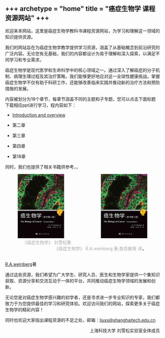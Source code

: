 +++
archetype = "home"
title = "癌症生物学 课程资源网站"
+++
---

欢迎来本网站，这里是癌症生物学教科书课程资源网站，为学习和理解这一领域的知识提供资源。

我们的网站旨在为癌症生物学教学提供学习资源，涵盖了从基础概念到前沿研究的广泛内容。无论您有无基础，我们的内容都设计为易于理解和深入探索，以满足不同学习和专业需求。

癌症生物学是现代医学和生命科学中的核心领域之一。通过深入了解癌症的分子机制、病理生理过程及其治疗策略，我们能够更好地应对这一全球性健康挑战。掌握癌症生物学不仅有助于科研工作，还能够改善临床实践并推动新的治疗方法和预防措施的发展。

内容被划分为18个章节，每章节涵盖不同的主题和子专题，您可以点击下面标题下载相应ppt进行学习，程内容如下：

- [Introduction and overview ](https://github.com/XSLiuLab/CancerBiology/raw/main/ppt/Cancer%20Biology%201-%20Introduction%20and%20overview.pptx)
- 第二章
- 第三章
- 第四章


- 第18章



同时，我们也提供了相关书籍供参考，，
<center>
	<img src="https://github.com/XSLiuLab/CancerBiology/blob/main/images/wb_cb.jpeg?raw=Ture" width="30%" />
	&emsp;&emsp;&emsp;&emsp;&emsp;&emsp;&emsp;&emsp;
	<img src="https://github.com/XSLiuLab/CancerBiology/blob/main/images/wb_cb.jpeg?raw=Ture" width="30%" />
	<br/>
	<font color="AAAAAA">《癌症生物学》 刘雪松著</font>
	&emsp;&emsp;&emsp;&emsp;&emsp;&emsp;&emsp;&emsp;
	&emsp;&emsp;&emsp;&emsp;&emsp;&emsp;&emsp;&emsp;
	&emsp;&emsp;&emsp;&emsp;&emsp;&emsp;&emsp;&emsp;
	<font color="AAAAAA">《癌症生物学》 R.A.weinberg 著;詹启敏等 译</font>，<a href="https://book.sciencereading.cn/shop/book/Booksimple/show.do?id=B74A1883BA254770AE053020B0A0ADC52000"></a>
</center>
<br/>

[R.A.weinberg](https://book.sciencereading.cn/shop/book/Booksimple/show.do?id=B74A1883BA254770AE053020B0A0ADC52000)著


通过这些资源，我们希望为广大学生、研究人员、医生和生物学家提供一个集知识获取、资源分享和交流互动于一体的平台，共同推动癌症生物学领域的发展和创新。

无论您是对癌症生物学感兴趣的初学者，还是寻求进一步专业知识的专家，我们都致力于为您提供最佳的学习和研究体验。欢迎访问我们的网站，探索更多关于癌症生物学的精彩内容！


同时也欢迎大家指出课程资源的不足之处，邮箱：liuxs@shanghaitech.edu.cn



<p align="right">上海科技大学 刘雪松实验室全体成员</p>





